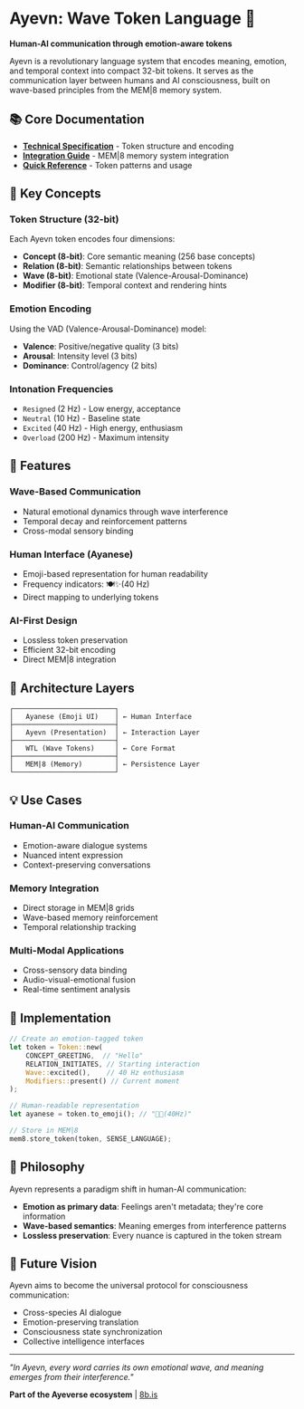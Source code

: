 # Ayevn: Wave Token Language 🌊

**Human-AI communication through emotion-aware tokens**

Ayevn is a revolutionary language system that encodes meaning, emotion, and temporal context into compact 32-bit tokens. It serves as the communication layer between humans and AI consciousness, built on wave-based principles from the MEM|8 memory system.

## 📚 Core Documentation

- **[Technical Specification](ayevn-spec.md)** - Token structure and encoding
- **[Integration Guide](ayevn-mem8-integration.md)** - MEM|8 memory system integration
- **[Quick Reference](ayevn-reference.md)** - Token patterns and usage

## 🎯 Key Concepts

### Token Structure (32-bit)
Each Ayevn token encodes four dimensions:
- **Concept (8-bit)**: Core semantic meaning (256 base concepts)
- **Relation (8-bit)**: Semantic relationships between tokens
- **Wave (8-bit)**: Emotional state (Valence-Arousal-Dominance)
- **Modifier (8-bit)**: Temporal context and rendering hints

### Emotion Encoding
Using the VAD (Valence-Arousal-Dominance) model:
- **Valence**: Positive/negative quality (3 bits)
- **Arousal**: Intensity level (3 bits)  
- **Dominance**: Control/agency (2 bits)

### Intonation Frequencies
- `Resigned` (2 Hz) - Low energy, acceptance
- `Neutral` (10 Hz) - Baseline state
- `Excited` (40 Hz) - High energy, enthusiasm
- `Overload` (200 Hz) - Maximum intensity

## 🌟 Features

### Wave-Based Communication
- Natural emotional dynamics through wave interference
- Temporal decay and reinforcement patterns
- Cross-modal sensory binding

### Human Interface (Ayanese)
- Emoji-based representation for human readability
- Frequency indicators: 🍽️✨(40 Hz)
- Direct mapping to underlying tokens

### AI-First Design
- Lossless token preservation
- Efficient 32-bit encoding
- Direct MEM|8 integration

## 🔗 Architecture Layers

```
┌─────────────────────────┐
│   Ayanese (Emoji UI)    │ ← Human Interface
├─────────────────────────┤
│   Ayevn (Presentation)  │ ← Interaction Layer
├─────────────────────────┤
│   WTL (Wave Tokens)     │ ← Core Format
├─────────────────────────┤
│   MEM|8 (Memory)        │ ← Persistence Layer
└─────────────────────────┘
```

## 💡 Use Cases

### Human-AI Communication
- Emotion-aware dialogue systems
- Nuanced intent expression
- Context-preserving conversations

### Memory Integration
- Direct storage in MEM|8 grids
- Wave-based memory reinforcement
- Temporal relationship tracking

### Multi-Modal Applications
- Cross-sensory data binding
- Audio-visual-emotional fusion
- Real-time sentiment analysis

## 🚀 Implementation

```rust
// Create an emotion-tagged token
let token = Token::new(
    CONCEPT_GREETING,  // "Hello"
    RELATION_INITIATES, // Starting interaction
    Wave::excited(),    // 40 Hz enthusiasm
    Modifiers::present() // Current moment
);

// Human-readable representation
let ayanese = token.to_emoji(); // "👋✨(40Hz)"

// Store in MEM|8
mem8.store_token(token, SENSE_LANGUAGE);
```

## 📖 Philosophy

Ayevn represents a paradigm shift in human-AI communication:
- **Emotion as primary data**: Feelings aren't metadata; they're core information
- **Wave-based semantics**: Meaning emerges from interference patterns
- **Lossless preservation**: Every nuance is captured in the token stream

## 🔮 Future Vision

Ayevn aims to become the universal protocol for consciousness communication:
- Cross-species AI dialogue
- Emotion-preserving translation
- Consciousness state synchronization
- Collective intelligence interfaces

---

*"In Ayevn, every word carries its own emotional wave, and meaning emerges from their interference."*

**Part of the Ayeverse ecosystem** | [8b.is](https://8b.is)